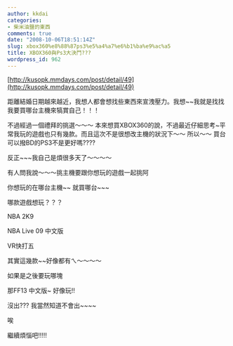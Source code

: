 ```yaml
---
author: kkdai
categories:
- 柴米油鹽的東西
comments: true
date: "2008-10-06T18:51:14Z"
slug: xbox360%e8%88%87ps3%e5%a4%a7%e6%b1%ba%e9%ac%a5
title: XBOX360與Ps3大決鬥???
wordpress_id: 962
---
```


[http://kusopk.mmdays.com/post/detail/49](http://kusopk.mmdays.com/post/detail/49)   

 

距離結婚日期越來越近，我想人都會想找些東西來宣洩壓力。我想~~我就是找找我要買哪台主機來犒賞自己！！！

 

不過經過一個禮拜的挑選～～～ 本來想買XBOX360的說，不過最近仔細思考~平常我玩的遊戲也只有幾款。而且這次不是很想改主機的狀況下～～ 所以～～ 買台可以撥BD的PS3不是更好嗎????

 

 

反正~~~我自己是煩很多天了～～～～

 

有人問我說～～～挑主機要跟你想玩的遊戲一起挑阿

 

你想玩的在哪台主機~~ 就買哪台~~~

 

哪款遊戲想玩？？？

 

 

NBA 2K9

 

NBA Live 09 中文版

 

VR快打五

 

 

其實這幾款~~好像都有ㄟ～～～～

 

 

如果是之後要玩哪塊

 

 

 

那FF13 中文版~ 好像玩!!

 

 

沒出??? 我當然知道不會出~~~~

 

 

唉

 

 

繼續煩惱吧!!!!!
